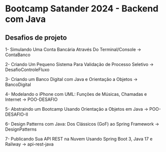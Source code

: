# Bootcamp Satander 2024 - Backend com Java
## Desafios de projeto

1- Simulando Uma Conta Bancária Através Do Terminal/Console -> ContaBanco


2- Criando Um Pequeno Sistema Para Validação de Processo Seletivo -> DesafioControleFluxo


3- Criando um Banco Digital com Java e Orientação a Objetos -> BancoDigital


4- Modelando o iPhone com UML: Funções de Músicas, Chamadas e Internet -> POO-DESAFIO


5- Abstraindo um Bootcamp Usando Orientação a Objetos em Java -> POO-DESAFIO-II


6- Design Patterns com Java: Dos Clássicos (GoF) ao Spring Framework -> DesignPatterns


7- Publicando Sua API REST na Nuvem Usando Spring Boot 3, Java 17 e Railway -> api-rest-java